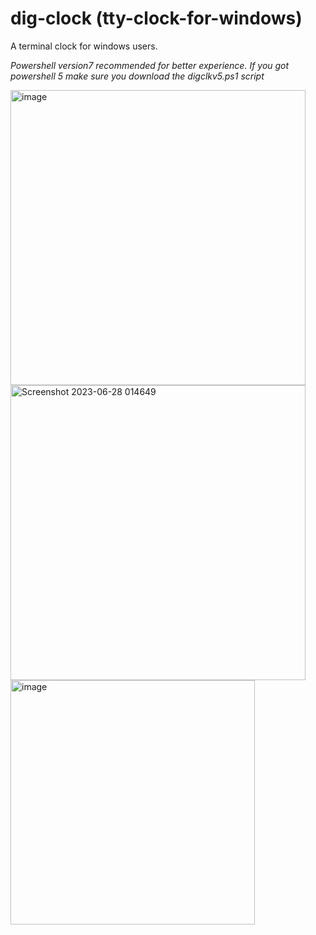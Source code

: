 # dig-clock (tty-clock-for-windows)
A terminal clock for windows users.

*Powershell version7 recommended for better experience. If you got powershell 5 make sure you download the digclkv5.ps1 script*

<img width="472" alt="image" src="https://github.com/Priyanshu-1012/dig-clock/assets/39450902/be2c7c93-9a06-423a-9cf9-113e36aaea86">

<br>

<img width="472" alt="Screenshot 2023-06-28 014649" src="https://github.com/Priyanshu-1012/dig-clock/assets/39450902/fad5bb44-a1e8-424a-8230-9529b6a03385">
<br>

<img width="391" alt="image" src="https://github.com/Priyanshu-1012/dig-clock/assets/39450902/66a2ac5a-81c6-450e-bd6e-5a0fc647de0b">
